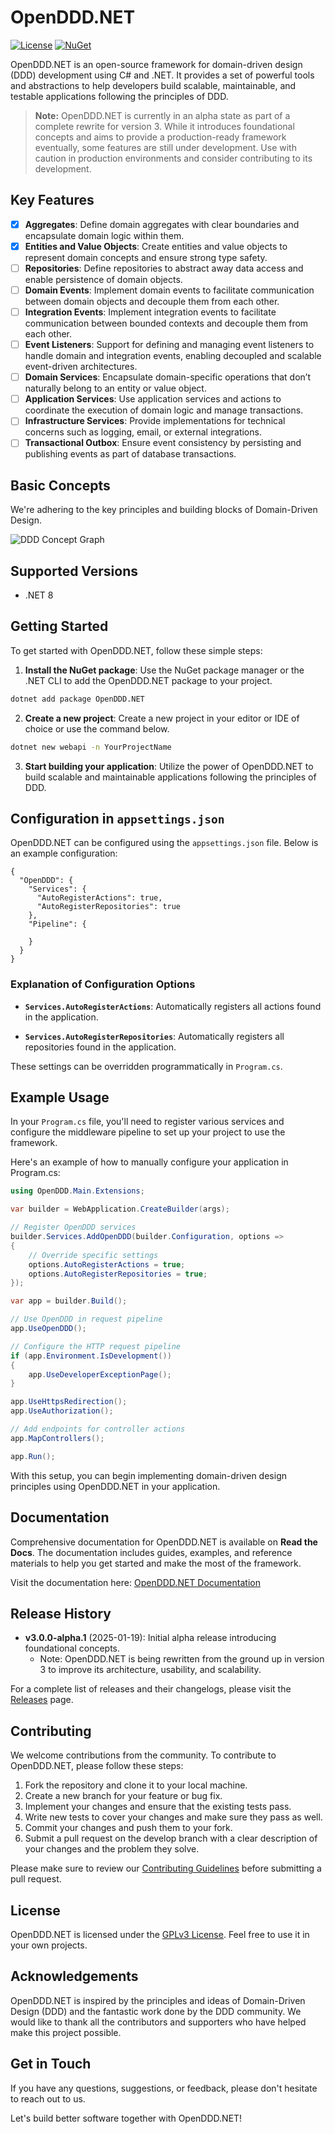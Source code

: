# OpenDDD.NET

[![License](https://img.shields.io/badge/License-GPLv3-blue.svg)](https://www.gnu.org/licenses/gpl-3.0.html)
[![NuGet](https://img.shields.io/nuget/v/OpenDDD.NET.svg)](https://www.nuget.org/packages/OpenDDD.NET/)

OpenDDD.NET is an open-source framework for domain-driven design (DDD) development using C# and .NET. It provides a set of powerful tools and abstractions to help developers build scalable, maintainable, and testable applications following the principles of DDD.

> **Note:** OpenDDD.NET is currently in an alpha state as part of a complete rewrite for version 3. While it introduces foundational concepts and aims to provide a production-ready framework eventually, some features are still under development. Use with caution in production environments and consider contributing to its development.

## Key Features

- [x] **Aggregates**: Define domain aggregates with clear boundaries and encapsulate domain logic within them.
- [x] **Entities and Value Objects**: Create entities and value objects to represent domain concepts and ensure strong type safety.
- [ ] **Repositories**: Define repositories to abstract away data access and enable persistence of domain objects.
- [ ] **Domain Events**: Implement domain events to facilitate communication between domain objects and decouple them from each other.
- [ ] **Integration Events**: Implement integration events to facilitate communication between bounded contexts and decouple them from each other.
- [ ] **Event Listeners**: Support for defining and managing event listeners to handle domain and integration events, enabling decoupled and scalable event-driven architectures.
- [ ] **Domain Services**: Encapsulate domain-specific operations that don’t naturally belong to an entity or value object.
- [ ] **Application Services**: Use application services and actions to coordinate the execution of domain logic and manage transactions.
- [ ] **Infrastructure Services**: Provide implementations for technical concerns such as logging, email, or external integrations.
- [ ] **Transactional Outbox**: Ensure event consistency by persisting and publishing events as part of database transactions.

## Basic Concepts

We're adhering to the key principles and building blocks of Domain-Driven Design.

![DDD Concept Graph](https://github.com/runemalm/OpenDDD.NET/blob/develop/ddd-graph.png)

## Supported Versions

- .NET 8

## Getting Started

To get started with OpenDDD.NET, follow these simple steps:

1. **Install the NuGet package**: Use the NuGet package manager or the .NET CLI to add the OpenDDD.NET package to your project.

```bash
dotnet add package OpenDDD.NET
```

2. **Create a new project**: Create a new project in your editor or IDE of choice or use the command below.

```bash
dotnet new webapi -n YourProjectName
```

3. **Start building your application**: Utilize the power of OpenDDD.NET to build scalable and maintainable applications following the principles of DDD.

## Configuration in `appsettings.json`

OpenDDD.NET can be configured using the `appsettings.json` file. Below is an example configuration:

```
{
  "OpenDDD": {
    "Services": {
      "AutoRegisterActions": true,
      "AutoRegisterRepositories": true
    },
    "Pipeline": {
      
    }
  }
}
```

### Explanation of Configuration Options

-   **`Services.AutoRegisterActions`**: Automatically registers all actions found in the application.
    
-   **`Services.AutoRegisterRepositories`**: Automatically registers all repositories found in the application.
    

These settings can be overridden programmatically in `Program.cs`.

## Example Usage

In your `Program.cs` file, you'll need to register various services and configure the middleware pipeline to set up your project to use the framework.

Here's an example of how to manually configure your application in Program.cs:

```csharp
using OpenDDD.Main.Extensions;

var builder = WebApplication.CreateBuilder(args);

// Register OpenDDD services
builder.Services.AddOpenDDD(builder.Configuration, options =>
{
    // Override specific settings
    options.AutoRegisterActions = true;
    options.AutoRegisterRepositories = true;
});

var app = builder.Build();

// Use OpenDDD in request pipeline
app.UseOpenDDD();

// Configure the HTTP request pipeline
if (app.Environment.IsDevelopment())
{
    app.UseDeveloperExceptionPage();
}

app.UseHttpsRedirection();
app.UseAuthorization();

// Add endpoints for controller actions
app.MapControllers();

app.Run();
```

With this setup, you can begin implementing domain-driven design principles using OpenDDD.NET in your application.

## Documentation

Comprehensive documentation for OpenDDD.NET is available on **Read the Docs**. The documentation includes guides, examples, and reference materials to help you get started and make the most of the framework.

Visit the documentation here: [OpenDDD.NET Documentation](https://opendddnet.readthedocs.io/)

## Release History

- **v3.0.0-alpha.1** (2025-01-19): Initial alpha release introducing foundational concepts.
    - Note: OpenDDD.NET is being rewritten from the ground up in version 3 to improve its architecture, usability, and scalability.

For a complete list of releases and their changelogs, please visit the [Releases](https://github.com/runemalm/OpenDDD.NET/releases) page.

## Contributing

We welcome contributions from the community. To contribute to OpenDDD.NET, please follow these steps:

1. Fork the repository and clone it to your local machine.
2. Create a new branch for your feature or bug fix.
3. Implement your changes and ensure that the existing tests pass.
4. Write new tests to cover your changes and make sure they pass as well.
5. Commit your changes and push them to your fork.
6. Submit a pull request on the develop branch with a clear description of your changes and the problem they solve.

Please make sure to review our [Contributing Guidelines](https://github.com/runemalm/OpenDDD.NET/blob/master/CONTRIBUTING.md) before submitting a pull request.

## License

OpenDDD.NET is licensed under the [GPLv3 License](https://www.gnu.org/licenses/gpl-3.0.html). Feel free to use it in your own projects.

## Acknowledgements

OpenDDD.NET is inspired by the principles and ideas of Domain-Driven Design (DDD) and the fantastic work done by the DDD community. We would like to thank all the contributors and supporters who have helped make this project possible.

## Get in Touch

If you have any questions, suggestions, or feedback, please don't hesitate to reach out to us.

Let's build better software together with OpenDDD.NET!
